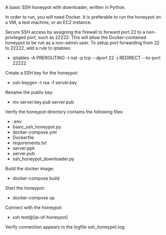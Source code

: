 A basic SSH honeypot with downloader, written in Python.

In order to run, you will need Docker. It is preferable to run the honeypot on a VM, a test machine, or an EC2 instance.

Secure SSH access by assigning the firewall to forward port 22 to a non-privileged port, such as 22222. This will allow the Docker-contained honeypot to be run as a non-admin user.
To setup port forwarding from 22 to 22222, add a rule to iptables:

- iptables -A PREROUTING -t nat -p tcp --dport 22 -j REDIRECT --to-port 22222

Create a SSH key for the honeypot:

- ssh-keygen -t rsa -f server.key

Rename the public key:

- mv server.key.pub server.pub

Verify the honeypot directory contains the following files:

- .env
- basic_ssh_honeypot.py
- docker-compose.yml
- Dockerfile
- requirements.txt
- server.ppk
- server.pub
- ssh_honeypot_downloader.py

Build the docker image:

- docker-compose build

Start the honeypot:

- docker-compose up

Connect with the honeypot:

- ssh test@[ip-of-honeypot]

Verify connection appears in the logfile ssh_honeypot.log.
